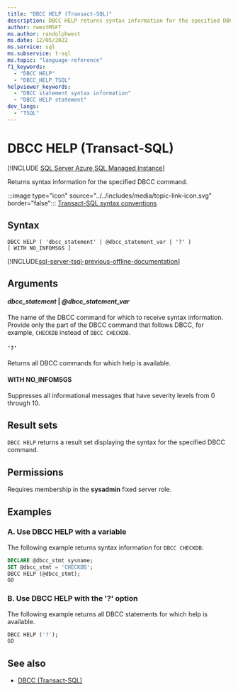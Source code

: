 ```yaml
---
title: "DBCC HELP (Transact-SQL)"
description: DBCC HELP returns syntax information for the specified DBCC command.
author: rwestMSFT
ms.author: randolphwest
ms.date: 12/05/2022
ms.service: sql
ms.subservice: t-sql
ms.topic: "language-reference"
f1_keywords:
  - "DBCC HELP"
  - "DBCC_HELP_TSQL"
helpviewer_keywords:
  - "DBCC statement syntax information"
  - "DBCC HELP statement"
dev_langs:
  - "TSQL"
---
```

# DBCC HELP (Transact-SQL)

[!INCLUDE [SQL Server Azure SQL Managed Instance](../../includes/applies-to-version/sql-asdbmi.md)]

Returns syntax information for the specified DBCC command.

:::image type="icon" source="../../includes/media/topic-link-icon.svg" border="false"::: [Transact-SQL syntax conventions](../../t-sql/language-elements/transact-sql-syntax-conventions-transact-sql.md)

## Syntax

```syntaxsql
DBCC HELP ( 'dbcc_statement' | @dbcc_statement_var | '?' )
[ WITH NO_INFOMSGS ]
```

[!INCLUDE[sql-server-tsql-previous-offline-documentation](../../includes/sql-server-tsql-previous-offline-documentation.md)]

## Arguments

#### *dbcc_statement* | *@dbcc_statement_var*

The name of the DBCC command for which to receive syntax information. Provide only the part of the DBCC command that follows DBCC, for example, `CHECKDB` instead of `DBCC CHECKDB`.

#### `'?'`

Returns all DBCC commands for which help is available.

#### WITH NO_INFOMSGS

Suppresses all informational messages that have severity levels from 0 through 10.

## Result sets

`DBCC HELP` returns a result set displaying the syntax for the specified DBCC command.

## Permissions

Requires membership in the **sysadmin** fixed server role.

## Examples

### A. Use DBCC HELP with a variable

The following example returns syntax information for `DBCC CHECKDB`:

```sql
DECLARE @dbcc_stmt sysname;
SET @dbcc_stmt = 'CHECKDB';
DBCC HELP (@dbcc_stmt);
GO
```

### B. Use DBCC HELP with the '?' option

The following example returns all DBCC statements for which help is available.

```sql
DBCC HELP ('?');
GO
```

## See also

- [DBCC (Transact-SQL)](../../t-sql/database-console-commands/dbcc-transact-sql.md)
